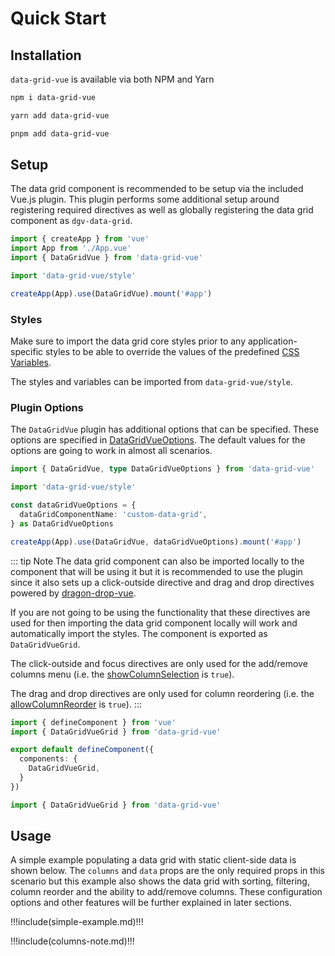 # Quick Start

## Installation

`data-grid-vue` is available via both <a :href="$dgv.npmUrl" target="_blank">NPM</a> and <a :href="$dgv.yarnUrl" target="_blank">Yarn</a>

<CodeGroup>
  <CodeGroupItem title="NPM" active>

```bash
npm i data-grid-vue
```

  </CodeGroupItem>
  <CodeGroupItem title="YARN">

```bash
yarn add data-grid-vue
```

  </CodeGroupItem>
  <CodeGroupItem title="PNPM">

```bash
pnpm add data-grid-vue
```

  </CodeGroupItem>
</CodeGroup>

## Setup

The data grid component is recommended to be setup via the included Vue.js plugin. This plugin performs some additional setup around registering required directives as well as globally registering the data grid component as `dgv-data-grid`. 

```ts
import { createApp } from 'vue'
import App from './App.vue'
import { DataGridVue } from 'data-grid-vue'

import 'data-grid-vue/style'

createApp(App).use(DataGridVue).mount('#app')
```

### Styles

Make sure to import the data grid core styles prior to any application-specific styles to be able to override the values of the predefined <a href="/theme" target="_blank">CSS Variables</a>.

The styles and variables can be imported from `data-grid-vue/style`.

### Plugin Options

The `DataGridVue` plugin has additional options that can be specified. These options are specified in <a href="/generated/interfaces/DataGridVueOptions.html" target="_blank">DataGridVueOptions</a>. The default values for the options are going to work in almost all scenarios.

```ts
import { DataGridVue, type DataGridVueOptions } from 'data-grid-vue'

import 'data-grid-vue/style'

const dataGridVueOptions = {
  dataGridComponentName: 'custom-data-grid',
} as DataGridVueOptions

createApp(App).use(DataGridVue, dataGridVueOptions).mount('#app')
```

::: tip Note
The data grid component can also be imported locally to the component that will be using it but it is recommended to use the plugin since it also sets up a click-outside directive and drag and drop directives powered by [dragon-drop-vue](https://www.npmjs.com/package/dragon-drop-vue).

If you are not going to be using the functionality that these directives are used for then importing the data grid component locally will work and automatically import the styles. The component is exported as `DataGridVueGrid`.

The click-outside and focus directives are only used for the add/remove columns menu (i.e. the [showColumnSelection](/generated/DataGridVueGrid/#showcolumnselection) is `true`).

The drag and drop directives are only used for column reordering (i.e. the [allowColumnReorder](/generated/DataGridVueGrid/#allowcolumnreorder) is `true`).
:::

<CodeGroup>
  <CodeGroupItem title="Options API" active>

```ts
import { defineComponent } from 'vue'
import { DataGridVueGrid } from 'data-grid-vue'

export default defineComponent({
  components: {
    DataGridVueGrid,
  }
})
```

  </CodeGroupItem>  
  <CodeGroupItem title="<script setup>">

```ts
import { DataGridVueGrid } from 'data-grid-vue'
```

  </CodeGroupItem>
</CodeGroup>

## Usage

A simple example populating a data grid with static client-side data is shown below. The `columns` and `data` props are the only required props in this scenario but this example also shows the data grid with sorting, filtering, column reorder and the ability to add/remove columns. These configuration options and other features will be further explained in later sections.

!!!include(simple-example.md)!!!

!!!include(columns-note.md)!!!